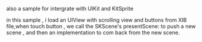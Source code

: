 also a sample for intergrate with UIKit and KitSprite

in this sample , i load an UIView with scrolling view and buttons from XIB file,when touch button , we call the SKScene's  presentScene: to push a new scene , and then an implementation to com back from the new scene.

